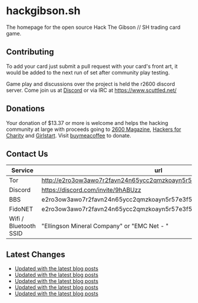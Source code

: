 # hackgibson.sh
The homepage for the open source Hack The Gibson // SH trading card game.


## Contributing

To add your card just submit a pull request with your card's front art, it would be added to the next run of set after community play testing.

Game play and discussions over the project is held the r2600 discord server. Come join us at [Discord](https://discord.com/invite/9hABUzz) or via IRC at https://www.scuttled.net/


## Donations

Your donation of $13.37 or more is welcome and helps the hacking community at large with proceeds going to [2600 Magazine](https://2600.com/), [Hackers for Charity](https://hackersforcharity.org) and [Girlstart](https://girlstart.org).  Visit [buymeacoffee](https://www.buymeacoffee.com/hackgibson.sh) to donate.


## Contact Us

Service | url
-|-
Tor | http://e2ro3ow3awo7r2favn24n65ycc2qmzkoayn5r57e3f56nvjwdcgg32ad.onion
Discord | https://discord.com/invite/9hABUzz
BBS | e2ro3ow3awo7r2favn24n65ycc2qmzkoayn5r57e3f56nvjwdcgg32ad.onion:23
FidoNET | e2ro3ow3awo7r2favn24n65ycc2qmzkoayn5r57e3f56nvjwdcgg32ad.onion:24554
Wifi / Bluetooth SSID | "Ellingson Mineral Company" or "EMC Net - <fidonet address>"

## Latest Changes
<!-- BLOG-POST-LIST:START -->
- [Updated with the latest blog posts](https://github.com/DFW2600/hackgibson.sh/commit/a4e4f92756d3174b02c4e38fb37f720cffc2ebf2)
- [Updated with the latest blog posts](https://github.com/DFW2600/hackgibson.sh/commit/ac9fe46fd9f157cae53b9e71649f5197d0f0edb9)
- [Updated with the latest blog posts](https://github.com/DFW2600/hackgibson.sh/commit/6cce9ad9e2c242bab932c4853860023dc0a3b257)
- [Updated with the latest blog posts](https://github.com/DFW2600/hackgibson.sh/commit/371f2b68cfd9c96a860d0b931280ad1b6a85cec7)
- [Updated with the latest blog posts](https://github.com/DFW2600/hackgibson.sh/commit/92ab521f5466430443e283344c2fc5ba06519b58)
<!-- BLOG-POST-LIST:END -->
